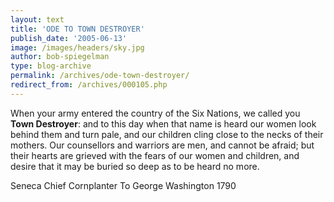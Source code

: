 ```yaml
---
layout: text
title: 'ODE TO TOWN DESTROYER'
publish_date: '2005-06-13'
image: /images/headers/sky.jpg
author: bob-spiegelman
type: blog-archive
permalink: /archives/ode-town-destroyer/
redirect_from: /archives/000105.php
---
```



When your army entered the country of the Six Nations, we called you **Town Destroyer**: and to this day when that name is heard our women look behind them and turn pale, and our children cling close to the necks of their mothers. Our counsellors and warriors are men, and cannot be afraid; but their hearts are grieved with the fears of our women and children, and desire that it may be buried so deep as to be heard no more.

Seneca Chief Cornplanter
To George Washington
1790
